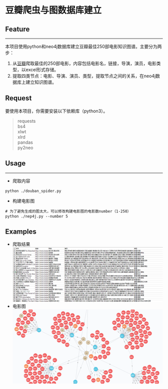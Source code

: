 # 豆瓣爬虫与图数据库建立
## Feature  
****************
本项目使用python和neo4j数据库建立豆瓣最佳250部电影知识图谱。主要分为两步： 
1. 从[豆瓣](https://movie.douban.com/top250)爬取最佳的250部电影，内容包括电影名，链接，导演，演员，电影类型，以excel形式存储。  
2. 提取四类节点：电影、导演、演员、类型，提取节点之间的关系，在neo4j数据库上建立知识图谱。  

## Request
要使用本项目，你需要安装以下依赖库（python3）。
> requests  
bs4  
xlwt  
xlrd  
pandas  
py2neo

## Usage
****************
- 爬取内容  
```shell
python ./douban_spider.py
``` 
- 构建电影图
```shell
# 为了避免生成的图太大，可以修改构建电影图的电影数number（1-250）
python ./nep4j.py --number 5
``` 
## Examples
- 爬取结果
![爬取结果](./pictures/douban.png)
- 电影图
![电影图](./pictures/graph.png)


